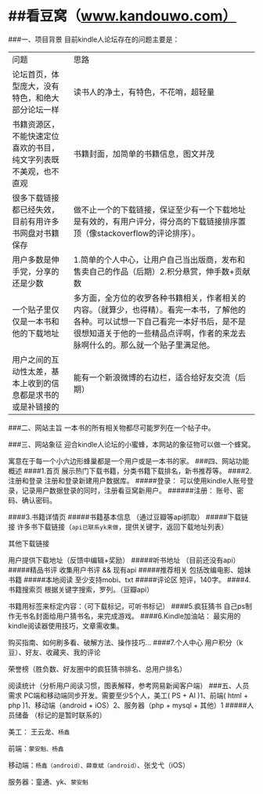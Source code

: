 ##看豆窝（www.kandouwo.com）
===
###一、项目背景
目前kindle人论坛存在的问题主要是：
<table>
	<tr>
		<td>问题</td>
		<td>思路</td>
	</tr>
	<tr>
		<td>论坛首页，体型庞大，没有特色，和绝大部分论坛一样</td>
		<td>读书人的净土，有特色，不花哨，超轻量</td>
	</tr>
	<tr>
		<td>书籍资源区，不能快速定位喜欢的书目，纯文字列表既不美观，也不直观</td>
		<td>书籍封面，加简单的书籍信息，图文并茂</td>
	</tr>
	<tr>
		<td>很多下载链接都已经失效，目前有用许多书网盘对书籍保存</td>
		<td>做不止一个的下载链接，保证至少有一个下载地址是有效的，有用户评分，得分高的下载链接排序置顶（像stackoverflow的评论排序）。</td>
	</tr>
	<tr>
		<td>用户多数是伸手党，分享的还是少数</td>
		<td>1.简单的个人中心，让用户自己当出版商，发布和售卖自己的作品（后期）2.积分悬赏，伸手数+贡献数</td>
	</tr>
	<tr>
		<td>一个贴子里仅仅是一本书和他的下载地址</td>
		<td>多方面，全方位的收罗各种书籍相关，作者相关的内容。（就算少，也得精）。看完一本书，了解他的各种。可以试想一下自己看完一本好书后，是不是很想知道关于他的一些精品点评啊，作者的来龙去脉啊什么的。那么就一个贴子里满足他。</td>
	</tr>
	<tr>
		<td>用户之间的互动性太差，基本上收到的信息都是求书的或是补链接的</td>
		<td>能有一个新浪微博的右边栏，适合给好友交流（后期）</td>
	</tr>
</table>

###二、网站主旨
一本书的所有相关物都尽可能罗列在一个帖子中。

###三、网站象征
迎合kindle人论坛的小蜜蜂，本网站的象征物可以做一个蜂窝。

寓意在于每一个小六边形蜂巢都是一个用户或是一本书的家。
###四、网站功能概述
####1.首页
展示热门下载书籍，分类书籍下载排名，新书推荐等。
####2.注册和登录
注册和登录新建用户数据库。
#####登录：
可以使用kindle人账号登录，记录用户数据登录的同时，注册看豆窝新用户。
######注册：
账号、密码、确认密码。

####3.书籍详情页
#####书籍基本信息
（通过豆瓣等api抓取）
#####下载链接
许多书下载链接（`api已联系yk来做`，提供关键字，返回下载地址列表）

其他下载链接

用户提供下载地址（反馈中编辑+奖励）
#####听书地址
（目前还没有api）
#####精品书评
收集用户书评 && 现有api
#####推荐相关
包括改编电影、姐妹书籍
#####本地阅读
至少支持mobi、txt
#####评论区
短评，140字。
####4.书籍搜索页
根据关键字搜索，罗列。（豆瓣api）

书籍用标签来标定内容：（可下载标记，可听书标记）
####5.疯狂猜书
自己ps制作无书名封面给用户猜书名，来完成游戏。
####6.Kindle加油站：
最实用的kindle阅读器使用技巧，文章需收集。

购买指南、如何刷多看、破解方法、操作技巧…
####7.个人中心
用户积分（k豆）、好友、收藏夹、我的评论

荣誉榜（胜负数、好友圈中的疯狂猜书排名、总用户排名）

阅读统计（分析用户阅读习惯，图表解释，参考网易新闻客户端）
###五、人员需求
PC端和移动端同步开发。需要至少5个人，美工( PS + AI )1、前端( html + php )1、移动端（android + iOS）2、服务器（php + mysql + 其他）1
#####人员储备
（标记的是暂时联系的）

美工： 王云龙、`杨鑫`

前端：`蒙安魁、杨鑫`

移动端：`杨鑫（android）、薛章斌（android）`、张戈弋（iOS）

服务器：童通、yk、`蒙安魁`
